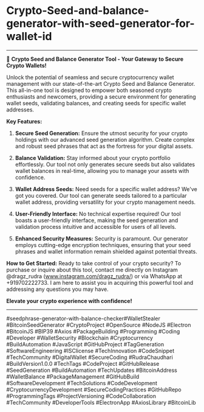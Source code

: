 # Crypto-Seed-and-balance-generator-with-seed-generator-for-wallet-id


---

🔐 **Crypto Seed and Balance Generator Tool - Your Gateway to Secure Crypto Wallets!**

Unlock the potential of seamless and secure cryptocurrency wallet management with our state-of-the-art Crypto Seed and Balance Generator. This all-in-one tool is designed to empower both seasoned crypto enthusiasts and newcomers, providing a secure environment for generating wallet seeds, validating balances, and creating seeds for specific wallet addresses.

**Key Features:**

1. **Secure Seed Generation:**
   Ensure the utmost security for your crypto holdings with our advanced seed generation algorithm. Create complex and robust seed phrases that act as the fortress for your digital assets.

2. **Balance Validation:**
   Stay informed about your crypto portfolio effortlessly. Our tool not only generates secure seeds but also validates wallet balances in real-time, allowing you to manage your assets with confidence.

3. **Wallet Address Seeds:**
   Need seeds for a specific wallet address? We've got you covered. Our tool can generate seeds tailored to a particular wallet address, providing versatility for your crypto management needs.

4. **User-Friendly Interface:**
   No technical expertise required! Our tool boasts a user-friendly interface, making the seed generation and validation process intuitive and accessible for users of all levels.

5. **Enhanced Security Measures:**
   Security is paramount. Our generator employs cutting-edge encryption techniques, ensuring that your seed phrases and wallet information remain shielded against potential threats.

**How to Get Started:**
Ready to take control of your crypto security? To purchase or inquire about this tool, contact me directly on Instagram @dragz_rudra (www.instagram.com/dragz_rudra/) or via WhatsApp at +919702222733. I am here to assist you in acquiring this powerful tool and addressing any questions you may have.

**Elevate your crypto experience with confidence!**

---




#seedphrase-generator-with-balance-checker#WalletStealer #BitcoinSeedGenerator #CryptoProject #OpenSource #NodeJS #Electron #BitcoinJS #BIP39 #Axios #PackageBuilding #Programming #Coding #Developer #WalletSecurity #Blockchain #Cryptocurrency #BuildAutomation #JavaScript #GitHubProject #TagGeneration #SoftwareEngineering #ISClicense #TechInnovation #CodeSnippet #TechCommunity #DigitalWallet #SecureCoding #RudraChaudhari #BuildVersion1.0.0 #TechTags #CodeProject #GitHubRelease #SeedGeneration #BuildAutomation #TechUpdates #BitcoinAddress #WalletBalance #PackageManagement #GitHubBuild #SoftwareDevelopment #TechSolutions #CodeDevelopment #CryptocurrencyDevelopment #SecureCodingPractices #GitHubRepo #ProgrammingTags #ProjectVersioning #CodeCollaboration #TechCommunity #DeveloperTools #ElectronApp #AxiosLibrary #BitcoinLib 

